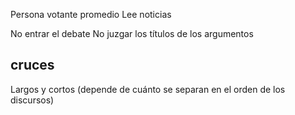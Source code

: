 Persona votante promedio
Lee noticias

No entrar el debate 
No juzgar los títulos de los argumentos
## cruces 
Largos y cortos
(depende de cuánto se separan en el orden de los discursos) 

